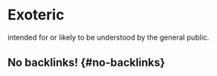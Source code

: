 # Exoteric


intended for or likely to be understood by the general public.


## No backlinks! {#no-backlinks}
